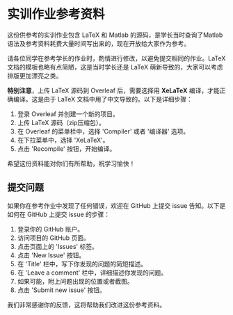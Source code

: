 # 实训作业参考资料

这份供参考的实训作业包含 LaTeX 和 Matlab 的源码，是学长当时查询了Matlab语法及参考资料耗费大量时间写出来的，现在开放给大家作为参考。

请各位同学在参考学长的作业时，酌情进行修改，以避免提交相同的作业。LaTeX 文档的模板也略有点简陋，这是当时学长还是 LaTeX 萌新导致的，大家可以考虑排版更加漂亮之类。

**特别注意**，上传 LaTeX 源码到 Overleaf 后，需要选择用 **XeLaTeX** 编译，才能正确编译。这是由于 LaTeX 文档中用了中文导致的。以下是详细步骤：

1. 登录 Overleaf 并创建一个新的项目。
2. 上传 LaTeX 源码（zip压缩包）。
3. 在 Overleaf 的菜单栏中，选择 'Compiler' 或者 '编译器' 选项。
4. 在下拉菜单中，选择 'XeLaTeX'。
5. 点击 'Recompile' 按钮，开始编译。

希望这份资料能对你们有所帮助，祝学习愉快！

## 提交问题

如果你在参考作业中发现了任何错误，欢迎在 GitHub 上提交 issue 告知。以下是如何在 GitHub 上提交 issue 的步骤：

1. 登录你的 GitHub 账户。
2. 访问项目的 GitHub 页面。
3. 点击页面上的 'Issues' 标签。
4. 点击 'New Issue' 按钮。
5. 在 'Title' 栏中，写下你发现的问题的简短描述。
6. 在 'Leave a comment' 栏中，详细描述你发现的问题。
7. 如果可能，附上问题出现的位置或者截图。
8. 点击 'Submit new issue' 按钮。

我们非常感谢你的反馈，这将帮助我们改进这份参考资料。